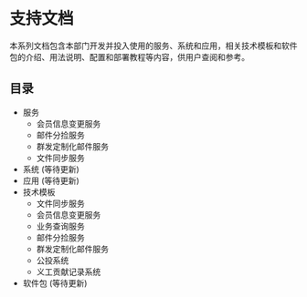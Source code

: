 # 支持文档 

本系列文档包含本部门开发并投入使用的服务、系统和应用，相关技术模板和软件包的介绍、用法说明、配置和部署教程等内容，供用户查阅和参考。

## 目录 

- 服务
	- 会员信息变更服务
	- 邮件分捡服务
	- 群发定制化邮件服务
	- 文件同步服务
- 系统 (等待更新)
- 应用 (等待更新)
- 技术模板
	- 文件同步服务
	- 会员信息变更服务
	- 业务查询服务
	- 邮件分捡服务
	- 群发定制化邮件服务
	- 公投系统
	- 义工贡献记录系统
- 软件包 (等待更新)
